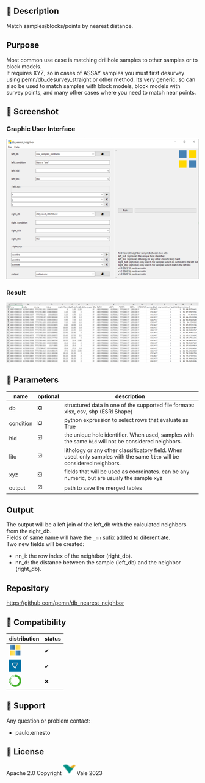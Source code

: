 ## 📌 Description
Match samples/blocks/points by nearest distance.  
## Purpose
Most common use case is matching drillhole samples to other samples or to block models.  
It requires XYZ, so in cases of ASSAY samples you must first desurvey using pemn/db_desurvey_straight or other method.
Its very generic, so can also be used to match samples with block models, block models with survey points, and many other cases where you need to match near points.
## 📸 Screenshot
### Graphic User Interface  
![screenshot1](https://github.com/pemn/assets/blob/main/db_nearest_neighbor1.png?raw=true)
  
### Result  
![screenshot2](https://github.com/pemn/assets/blob/main/db_nearest_neighbor2.png?raw=true)
## 📝 Parameters
name|optional|description
---|---|------
|db|❎|structured data in one of the supported file formats: xlsx, csv, shp (ESRI Shape)|
|condition|❎|python expression to select rows that evaluate as True|
|hid|☑️|the unique hole identifier. When used, samples with the same `hid` will not be considered neighbors.|
|lito|☑️|lithology or any other classificatory field. When used, only samples with the same `lito` will be considered neighbors.|
|xyz|❎|fields that will be used as coordinates. can be any numeric, but are usualy the sample xyz|
|output|☑️|path to save the merged tables|
## Output  
The output will be a left join of the left_db with the calculated neighbors from the right_db.  
Fields of same name will have the `_nn` sufix added to diferentiate.  
Two new fields will be created:
 - nn_i: the row index of the neightbor (right_db).
 - nn_d: the distance between the sample (left_db) and the neighbor (right_db).
## Repository
https://github.com/pemn/db_nearest_neighbor
## 🧩 Compatibility
distribution|status
---|---
![winpython_icon](https://github.com/pemn/assets/blob/main/winpython_icon.png?raw=true)|✔
![vulcan_icon](https://github.com/pemn/assets/blob/main/vulcan_icon.png?raw=true)|✔
![anaconda_icon](https://github.com/pemn/assets/blob/main/anaconda_icon.png?raw=true)|❌
## 🙋 Support
Any question or problem contact:
 - paulo.ernesto
## 💎 License
Apache 2.0
Copyright ![vale_logo_only](https://github.com/pemn/assets/blob/main/vale_logo_only_r.svg) Vale 2023

